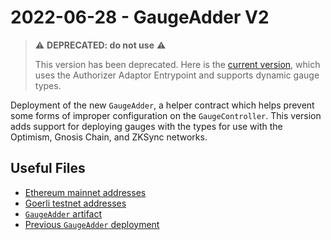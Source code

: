 # 2022-06-28 - GaugeAdder V2

> ⚠️ **DEPRECATED: do not use** ⚠️
>
> This version has been deprecated. Here is the [current version](../../20230519-gauge-adder-v4), which uses the Authorizer Adaptor Entrypoint and supports dynamic gauge types.

Deployment of the new `GaugeAdder`, a helper contract which helps prevent some forms of improper configuration on the `GaugeController`. This version adds support for deploying gauges with the types for use with the Optimism, Gnosis Chain, and ZKSync networks.

## Useful Files

- [Ethereum mainnet addresses](./output/mainnet.json)
- [Goerli testnet addresses](./output/goerli.json)
- [`GaugeAdder` artifact](./artifact/GaugeAdder.json)
- [Previous `GaugeAdder` deployment](../20220325-gauge-adder/)
